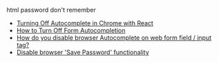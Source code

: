 html password don't remember



* [Turning Off Autocomplete in Chrome with React](https://medium.com/paul-jaworski/turning-off-autocomplete-in-chrome-ee3ff8ef0908#.v6dh7myfc)
* [How to Turn Off Form Autocompletion](https://developer.mozilla.org/en-US/docs/Web/Security/Securing_your_site/Turning_off_form_autocompletion)
* [How do you disable browser Autocomplete on web form field / input tag?](http://stackoverflow.com/questions/2530/how-do-you-disable-browser-autocomplete-on-web-form-field-input-tag)
* [Disable browser 'Save Password' functionality](http://stackoverflow.com/questions/32369/disable-browser-save-password-functionality)

